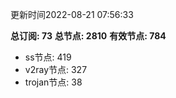 更新时间2022-08-21 07:56:33

**总订阅: 73**
**总节点: 2810**
**有效节点: 784**
- ss节点: 419
- v2ray节点: 327
- trojan节点: 38
